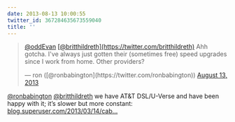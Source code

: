 ```yaml
---
date: 2013-08-13 10:00:55
twitter_id: 367284635673559040
title: ''
---
```


<blockquote class="twitter-tweet"><p lang="en" dir="ltr"><a href="https://twitter.com/oddEvan?ref_src=twsrc%5Etfw">@oddEvan</a> <a href="https://twitter.com/britthildreth?ref_src=twsrc%5Etfw">[@britthildreth](https://twitter.com/britthildreth)</a> Ahh gotcha. I&#39;ve always just gotten their (sometimes free) speed upgrades since I work from home. Other providers?</p>&mdash; ron ([@ronbabington](https://twitter.com/ronbabington)) <a href="https://twitter.com/ronbabington/status/367283401898086401?ref_src=twsrc%5Etfw">August 13, 2013</a></blockquote>
<script async src="https://platform.twitter.com/widgets.js" charset="utf-8"></script>

[@ronbabington](https://twitter.com/ronbabington) [@britthildreth](https://twitter.com/britthildreth) we have AT&amp;T DSL/U-Verse and have been happy with it; it’s slower but more constant: [blog.superuser.com/2013/03/14/cab…](http://blog.superuser.com/2013/03/14/cable-vs-dsl-which-was-better/)
